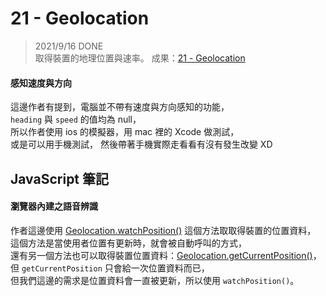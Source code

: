 
# 21 - Geolocation
> 2021/9/16 DONE  
取得裝置的地理位置與速率。
成果：[21 - Geolocation](https://alice-nor.github.io/JavaScript30/20%20-%20Speech%20Detection/index.html) 


#### 感知速度與方向

這邊作者有提到，電腦並不帶有速度與方向感知的功能，  
`heading` 與 `speed` 的值均為 null，  
所以作者使用 ios 的模擬器，用 mac 裡的 Xcode 做測試，  
或是可以用手機測試，  然後帶著手機實際走看看有沒有發生改變 XD

## JavaScript 筆記 ##

#### 瀏覽器內建之語音辨識

作者這邊使用 [Geolocation.watchPosition()](https://developer.mozilla.org/zh-TW/docs/Web/API/Geolocation/watchPosition) 這個方法取取得裝置的位置資料，  
這個方法是當使用者位置有更新時，就會被自動呼叫的方式，  
還有另一個方法也可以取得裝置位置資料：[Geolocation.getCurrentPosition()](https://developer.mozilla.org/zh-TW/docs/Web/API/Geolocation/getCurrentPosition)，  
但 `getCurrentPosition` 只會給一次位置資料而已，  
但我們這邊的需求是位置資料會一直被更新，所以使用 `watchPosition()`。
